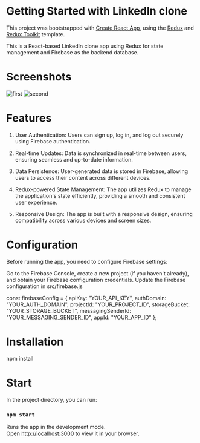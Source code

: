 # Getting Started with LinkedIn clone

This project was bootstrapped with [Create React App](https://github.com/facebook/create-react-app), using the [Redux](https://redux.js.org/) and [Redux Toolkit](https://redux-toolkit.js.org/) template.

This is a React-based LinkedIn clone app using Redux for state management and Firebase as the backend database.

# Screenshots
![first](https://github.com/Mohsin918/linkedin-clone-yt/assets/58115232/2a955bae-28f9-4170-adf9-7d3dc9b6c8fb)
![second](https://github.com/Mohsin918/linkedin-clone-yt/assets/58115232/10422a7b-32fd-4d6e-89ff-dde4bdf40f81)

# Features

1. User Authentication: Users can sign up, log in, and log out securely using Firebase authentication.

2. Real-time Updates: Data is synchronized in real-time between users, ensuring seamless and up-to-date information.

3. Data Persistence: User-generated data is stored in Firebase, allowing users to access their content across different devices.

4. Redux-powered State Management: The app utilizes Redux to manage the application's state efficiently, providing a smooth and consistent user experience.

5. Responsive Design: The app is built with a responsive design, ensuring compatibility across various devices and screen sizes.

# Configuration
Before running the app, you need to configure Firebase settings:

Go to the Firebase Console, create a new project (if you haven't already), and obtain your Firebase configuration credentials.
Update the Firebase configuration in src/firebase.js

const firebaseConfig = {
  apiKey: "YOUR_API_KEY",
  authDomain: "YOUR_AUTH_DOMAIN",
  projectId: "YOUR_PROJECT_ID",
  storageBucket: "YOUR_STORAGE_BUCKET",
  messagingSenderId: "YOUR_MESSAGING_SENDER_ID",
  appId: "YOUR_APP_ID"
};

# Installation
 npm install
 
# Start
In the project directory, you can run:
### `npm start`

Runs the app in the development mode.\
Open [http://localhost:3000](http://localhost:3000) to view it in your browser.




